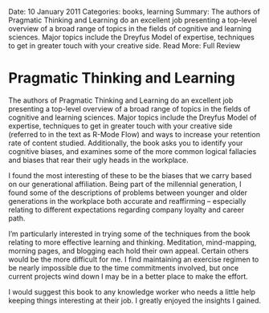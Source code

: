 Date: 10 January 2011
Categories: books, learning
Summary: The authors of Pragmatic Thinking and Learning do an excellent job presenting a top-level overview of a broad range of topics in the fields of cognitive and learning sciences. Major topics include the Dreyfus Model of expertise, techniques to get in greater touch with your creative side.
Read More: Full Review

# Pragmatic Thinking and Learning

The authors of Pragmatic Thinking and Learning do an excellent job presenting a top-level overview of a broad range of topics in the fields of cognitive and learning sciences. Major topics include the Dreyfus Model of expertise, techniques to get in greater touch with your creative side (referred to in the text as R-Mode Flow) and ways to increase your retention rate of content studied. Additionally, the book asks you to identify your cognitive biases, and examines some of the more common logical fallacies and biases that rear their ugly heads in the workplace.

I found the most interesting of these to be the biases that we carry based on our generational affiliation. Being part of the millennial generation, I found some of the descriptions of problems between younger and older generations in the workplace both accurate and reaffirming – especially relating to different expectations regarding company loyalty and career path.

I’m particularly interested in trying some of the techniques from the book relating to more effective learning and thinking. Meditation, mind-mapping, morning pages, and blogging each hold their own appeal. Certain others would be the more difficult for me.  I find maintaining an exercise regimen to be nearly impossible due to the time commitments involved, but once current projects wind down I may be in a better place to make the effort.

I would suggest this book to any knowledge worker who needs a little help keeping things interesting at their job. I greatly enjoyed the insights I gained.